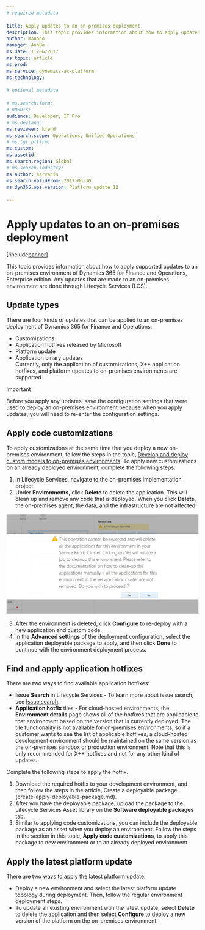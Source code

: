 ```yaml
---
# required metadata

title: Apply updates to an on-premises deployment
description: This topic provides information about how to apply updates to an on-premises deployment for Microsoft Dynamics 365 for Finance and Operations, Enterprise edition.
author: manado
manager: AnnBe
ms.date: 11/06/2017
ms.topic: article
ms.prod: 
ms.service: dynamics-ax-platform
ms.technology: 

# optional metadata

# ms.search.form: 
# ROBOTS: 
audience: Developer, IT Pro
# ms.devlang: 
ms.reviewer: kfend
ms.search.scope: Operations, Unified Operations
# ms.tgt_pltfrm: 
ms.custom: 
ms.assetid: 
ms.search.region: Global
# ms.search.industry: 
ms.author: sarvanis
ms.search.validFrom: 2017-06-30
ms.dyn365.ops.version: Platform update 12

---
```

# Apply updates to an on-premises deployment

[!include[banner](../includes/banner.md)]

This topic provides information about how to apply supported updates to an on-premises environment of Dynamics 365 for Finance and Operations, Enterprise edition. Any updates that are made to an on-premises environment are done through Lifecycle Services (LCS). 


## Update types
There are four kinds of updates that can be applied to an on-premises deployment of Dynamics 365 for Finance and Operations: 
- Customizations 
- Application hotfixes released by Microsoft  
- Platform update  
- Application binary updates  
Currently, only the application of customizations, X++ application hotfixes, and platform updates to on-premises environments are supported. 

> [!IMPORTANT]
> Before you apply any updates, save the configuration settings that were used to deploy an on-premises environment because when you apply updates, you will need to re-enter the configuration settings.

## Apply code customizations
To apply customizations at the same time that you deploy a new on-premises environment, follow the steps in the topic, [Develop and deploy custom models to on-premises environments](develop-deploy-custom-models-on-premises.md). To apply new customizations on an already deployed environment, complete the following steps: 

1. In Lifecycle Services, navigate to the on-premises implementation project.  
2. Under **Environments**, click **Delete** to delete the application. This will clean up and remove any code that is deployed. When you click **Delete**, the on-premises agent, the data, and the infrastructure are not affected. 

![Delete an application](./media/apply-updates-on-prem-env-01.png)

3. After the environment is deleted, click **Configure** to re-deploy with a new application and custom code.  
4. In the **Advanced settings** of the deployment configuration, select the application deployable package to apply, and then click **Done** to continue with the environment deployment process.  

## Find and apply application hotfixes
There are two ways to find available application hotfixes: 
- **Issue Search** in Lifecycle Services - To learn more about issue search, see [Issue search](../lifecycle-services/issue-search-lcs.md).  
- **Application hotfix** tiles - For cloud-hosted environments, the **Environment details** page shows all of the hotfixes that are applicable to that environment based on the version that is currently deployed. The tile functionality is not available for on-premises environments, so if a customer wants to see the list of applicable hotfixes, a cloud-hosted development environment should be maintained on the same version as the on-premises sandbox or production environment. Note that this is only recommended for X++ hotfixes and not for any other kind of updates.

Complete the following steps to apply the hotfix.

1. Download the required hotfix to your development environment, and then follow the steps in the article, Create a deployable package (create-apply-deployable-package.md).  
2. After you have the deployable package, upload the package to the Lifecycle Services Asset library on the **Software deployable packages** tab.  
3. Similar to applying code customizations, you can include the deployable package as an asset when you deploy an environment. Follow the steps in the section in this topic, **Apply code customizations**, to apply this package to new environment or to an already deployed environment. 

## Apply the latest platform update 
There are two ways to apply the latest platform update: 
  - Deploy a new environment and select the latest platform update topology during deployment. Then, follow the regular environment deployment steps. 
  - To update an existing environment wtih the latest update, select **Delete** to delete the application and then select **Configure** to deploy a new version of the platform on the on-premises environment. 
